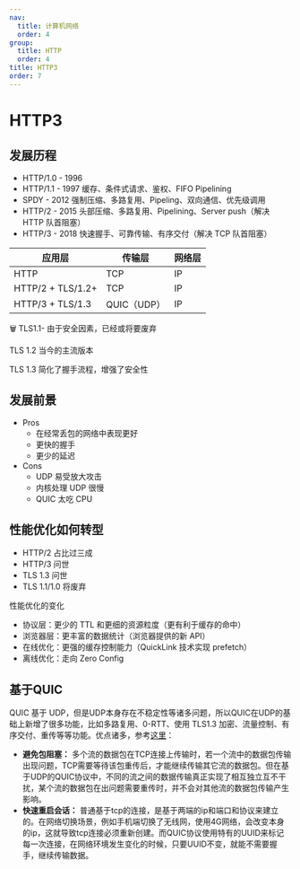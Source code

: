 ```yaml
---
nav:
  title: 计算机网络
  order: 4
group:
  title: HTTP
  order: 4
title: HTTP3
order: 7
---
```

# HTTP3

## 发展历程

- HTTP/1.0 - 1996
- HTTP/1.1 - 1997 缓存、条件式请求、鉴权、FIFO Pipelining
- SPDY - 2012 强制压缩、多路复用、Pipeling、双向通信、优先级调用
- HTTP/2 - 2015 头部压缩、多路复用、Pipelining、Server push（解决 HTTP 队首阻塞）
- HTTP/3 - 2018 快速握手、可靠传输、有序交付（解决 TCP 队首阻塞）

| 应用层            | 传输层      | 网络层 |
| ----------------- | ----------- | ------ |
| HTTP              | TCP         | IP     |
| HTTP/2 + TLS/1.2+ | TCP         | IP     |
| HTTP/3 + TLS/1.3  | QUIC（UDP） | IP     |

🗑 TLS1.1- 由于安全因素，已经或将要废弃

TLS 1.2 当今的主流版本

TLS 1.3 简化了握手流程，增强了安全性

## 发展前景

- Pros
  - 在经常丢包的网络中表现更好
  - 更快的握手
  - 更少的延迟
- Cons
  - UDP 易受放大攻击
  - 内核处理 UDP 很慢
  - QUIC 太吃 CPU

## 性能优化如何转型

- HTTP/2 占比过三成
- HTTP/3 问世
- TLS 1.3 问世
- TLS 1.1/1.0 将废弃

性能优化的变化

- 协议层：更少的 TTL 和更细的资源粒度（更有利于缓存的命中）
- 浏览器层：更丰富的数据统计（浏览器提供的新 API）
- 在线优化：更强的缓存控制能力（QuickLink 技术实现 prefetch）
- 离线优化：走向 Zero Config

## 基于QUIC

QUIC 基于 UDP，但是UDP本身存在不稳定性等诸多问题，所以QUIC在UDP的基础上新增了很多功能，比如多路复用、0-RTT、使用 TLS1.3 加密、流量控制、有序交付、重传等等功能。优点诸多，参考[这里](https://link.juejin.cn?target=https%3A%2F%2Fwww.jianshu.com%2Fp%2Fbb3eeb36b479)：

- **避免包阻塞：** 多个流的数据包在TCP连接上传输时，若一个流中的数据包传输出现问题，TCP需要等待该包重传后，才能继续传输其它流的数据包。但在基于UDP的QUIC协议中，不同的流之间的数据传输真正实现了相互独立互不干扰，某个流的数据包在出问题需要重传时，并不会对其他流的数据包传输产生影响。
- **快速重启会话：** 普通基于tcp的连接，是基于两端的ip和端口和协议来建立的。在网络切换场景，例如手机端切换了无线网，使用4G网络，会改变本身的ip，这就导致tcp连接必须重新创建。而QUIC协议使用特有的UUID来标记每一次连接，在网络环境发生变化的时候，只要UUID不变，就能不需要握手，继续传输数据。